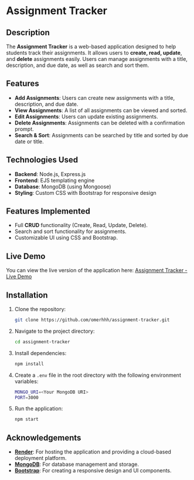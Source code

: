 # Assignment Tracker

## Description
The **Assignment Tracker** is a web-based application designed to help students track their assignments. It allows users to **create, read, update**, and **delete** assignments easily. Users can manage assignments with a title, description, and due date, as well as search and sort them.

## Features
- **Add Assignments**: Users can create new assignments with a title, description, and due date.
- **View Assignments**: A list of all assignments can be viewed and sorted.
- **Edit Assignments**: Users can update existing assignments.
- **Delete Assignments**: Assignments can be deleted with a confirmation prompt.
- **Search & Sort**: Assignments can be searched by title and sorted by due date or title.

## Technologies Used
- **Backend**: Node.js, Express.js
- **Frontend**: EJS templating engine
- **Database**: MongoDB (using Mongoose)
- **Styling**: Custom CSS with Bootstrap for responsive design

## Features Implemented
- Full **CRUD** functionality (Create, Read, Update, Delete).
- Search and sort functionality for assignments.
- Customizable UI using CSS and Bootstrap.

## Live Demo
You can view the live version of the application here:
[Assignment Tracker - Live Demo](https://assignment-tracker-omer.onrender.com/home)

## Installation

1. Clone the repository:
   ```bash
   git clone https://github.com/omerhhh/assignment-tracker.git
   ```

2. Navigate to the project directory:
   ```bash
   cd assignment-tracker
   ```

3. Install dependencies:
   ```bash
   npm install
   ```

4. Create a `.env` file in the root directory with the following environment variables:
   ```bash
   MONGO_URI=<Your MongoDB URI>
   PORT=3000
   ```

5. Run the application:
   ```bash
   npm start
   ```

## Acknowledgements
- **[Render](https://render.com/)**: For hosting the application and providing a cloud-based deployment platform.
- **[MongoDB](https://www.mongodb.com/)**: For database management and storage.
- **[Bootstrap](https://getbootstrap.com/)**: For creating a responsive design and UI components.
